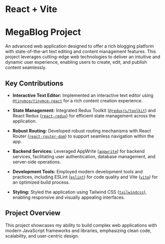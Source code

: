 # React + Vite

# MegaBlog Project

An advanced web application designed to offer a rich blogging platform with state-of-the-art text editing and content management features. This project leverages cutting-edge web technologies to deliver an intuitive and dynamic user experience, enabling users to create, edit, and publish content seamlessly.

## Key Contributions

- **Interactive Text Editor:** Implemented an interactive text editor using [`@tinymce/tinymce-react`](package.json#L14) for a rich content creation experience.
  
- **State Management:** Integrated Redux Toolkit ([`@reduxjs/toolkit`](package.json#L13)) and React Redux ([`react-redux`](package.json#L20)) for efficient state management across the application.
  
- **Robust Routing:** Developed robust routing mechanisms with React Router ([`react-router-dom`](package.json#L21)) to support seamless navigation within the app.
  
- **Backend Services:** Leveraged AppWrite ([`appwrite`](package.json#L15)) for backend services, facilitating user authentication, database management, and server-side operations.
  
- **Development Tools:** Employed modern development tools and practices, including ESLint ([`eslint`](package.json#L28)) for code quality and Vite ([`vite`](package.json#L34)) for an optimized build process.
  
- **Styling:** Styled the application using Tailwind CSS ([`tailwindcss`](package.json#L33)), enabling responsive and visually appealing interfaces.

## Project Overview

This project showcases my ability to build complex web applications with modern JavaScript frameworks and libraries, emphasizing clean code, scalability, and user-centric design.

